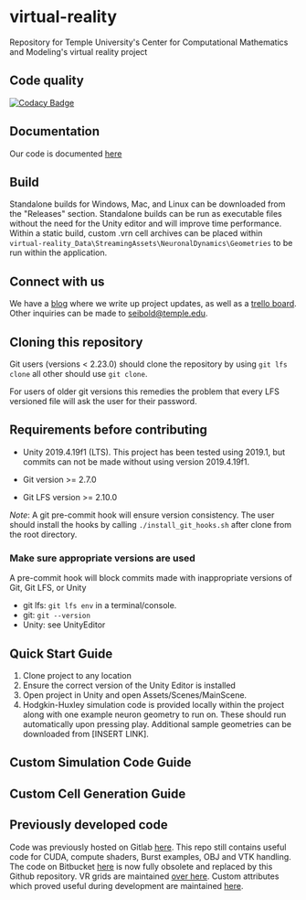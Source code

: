 # virtual-reality
Repository for Temple University's Center for Computational Mathematics and Modeling's virtual reality project

## Code quality
[![Codacy Badge](https://app.codacy.com/project/badge/Grade/ac2c4122b3174e4a8209ef2e791792b3)](https://www.codacy.com?utm_source=github.com&amp;utm_medium=referral&amp;utm_content=c2m2/virtual-reality&amp;utm_campaign=Badge_Grade)

## Documentation
Our code is documented [here](https://c2m2.github.io/doxyhtml/index.html)

## Build
Standalone builds for Windows, Mac, and Linux can be downloaded from the "Releases" section. Standalone builds can be run as executable files without the need for the Unity editor and will improve time performance. Within a static build, custom .vrn cell archives can be placed within `virtual-reality_Data\StreamingAssets\NeuronalDynamics\Geometries` to be run within the application.

## Connect with us
We have a [blog](https://c2m2vr.wordpress.com/) where we write up project updates, as well as a [trello board](https://trello.com/b/iQ9aepTn/virtual-reality).
Other inquiries can be made to seibold@temple.edu.

## Cloning this repository
Git users (versions < 2.23.0) should clone the repository by using
`git lfs clone` all other should use `git clone`.

For users of older git versions this remedies the problem that every LFS versioned file will ask the user for their password.

## Requirements before contributing
- Unity 2019.4.19f1 (LTS). This project has been tested using 2019.1, but commits can not be made without using version 2019.4.19f1.

- Git version >= 2.7.0

- Git LFS version >= 2.10.0

*Note*: A git pre-commit hook will ensure version consistency.
The user should install the hooks by calling `./install_git_hooks.sh` after clone from the root directory.

### Make sure appropriate versions are used
A pre-commit hook will block commits made with inappropriate versions of Git, Git LFS, or Unity
- git lfs: `git lfs env` in a terminal/console.
- git: `git --version`
- Unity: see UnityEditor

## Quick Start Guide
1. Clone project to any location
2. Ensure the correct version of the Unity Editor is installed
3. Open project in Unity and open Assets/Scenes/MainScene. 
4. Hodgkin-Huxley simulation code is provided locally within the project along with one example neuron geometry to run on. These should run automatically upon pressing play. Additional sample geometries can be downloaded from [INSERT LINK].

## Custom Simulation Code Guide

## Custom Cell Generation Guide

## Previously developed code
Code was previously hosted on Gitlab [here](https://gitlab.com/vr-lab-repos). This repo still contains useful code for CUDA, compute shaders, Burst examples, OBJ and VTK handling. The code on Bitbucket [here](https://bitbucket.org/c2m2vr/workspace/projects/VIR) is now fully obsolete and replaced by this Github repository. VR grids are maintained [over here](https://github.com/stephanmg/vr-grids). Custom attributes which proved useful during development are maintained [here](https://github.com/stephanmg/vr-utils).

